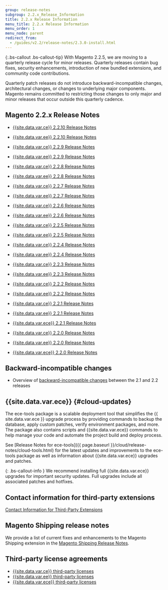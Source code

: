 ```yaml
---
group: release-notes
subgroup: 2.2.x_Release_Information
title: 2.2.x Release Information
menu_title: 2.2.x Release Information
menu_order: 1
menu_node: parent
redirect_from:
  - /guides/v2.2/release-notes/2.3.0-install.html
---
```


{:.bs-callout .bs-callout-tip}
With Magento 2.2.5, we are moving to a quarterly release cycle for  minor releases. Quarterly releases contain bug fixes, security enhancements, introduction of new bundled extensions, and community code contributions.

Quarterly patch releases do not introduce backward-incompatible changes, architectural changes, or changes to underlying major components. Magento remains committed to restricting those changes to only major and minor releases that occur outside this quarterly cadence.

## Magento 2.2.x Release Notes

*  [{{site.data.var.ce}} 2.2.10 Release Notes]({{page.baseurl}}/release-notes/release-notes-2-2-10-open-source.html)
*  [{{site.data.var.ee}} 2.2.10 Release Notes]({{page.baseurl}}/release-notes/release-notes-2-2-10-commerce.html)

*  [{{site.data.var.ce}} 2.2.9 Release Notes]({{page.baseurl}}/release-notes/ReleaseNotes2.2.9CE.html)
*  [{{site.data.var.ee}} 2.2.9 Release Notes]({{page.baseurl}}/release-notes/ReleaseNotes2.2.9EE.html)

*  [{{site.data.var.ce}} 2.2.8 Release Notes]({{page.baseurl}}/release-notes/ReleaseNotes2.2.8CE.html)
*  [{{site.data.var.ee}} 2.2.8 Release Notes]({{page.baseurl}}/release-notes/ReleaseNotes2.2.8EE.html)

*  [{{site.data.var.ce}} 2.2.7 Release Notes]({{page.baseurl}}/release-notes/ReleaseNotes2.2.7CE.html)
*  [{{site.data.var.ee}} 2.2.7 Release Notes]({{page.baseurl}}/release-notes/ReleaseNotes2.2.7EE.html)

*  [{{site.data.var.ce}} 2.2.6 Release Notes]({{page.baseurl}}/release-notes/ReleaseNotes2.2.6CE.html)
*  [{{site.data.var.ee}} 2.2.6 Release Notes]({{page.baseurl}}/release-notes/ReleaseNotes2.2.6EE.html)

*  [{{site.data.var.ce}} 2.2.5 Release Notes]({{page.baseurl}}/release-notes/ReleaseNotes2.2.5CE.html)
*  [{{site.data.var.ee}} 2.2.5 Release Notes]({{page.baseurl}}/release-notes/ReleaseNotes2.2.5EE.html)

*  [{{site.data.var.ce}} 2.2.4 Release Notes]({{page.baseurl}}/release-notes/ReleaseNotes2.2.4CE.html)
*  [{{site.data.var.ee}} 2.2.4 Release Notes]({{page.baseurl}}/release-notes/ReleaseNotes2.2.4EE.html)

*  [{{site.data.var.ce}} 2.2.3 Release Notes]({{page.baseurl}}/release-notes/ReleaseNotes2.2.3CE.html)
*  [{{site.data.var.ee}} 2.2.3 Release Notes]({{page.baseurl}}/release-notes/ReleaseNotes2.2.3EE.html)

*  [{{site.data.var.ce}} 2.2.2 Release Notes]({{page.baseurl}}/release-notes/ReleaseNotes2.2.2CE.html)
*  [{{site.data.var.ee}} 2.2.2 Release Notes]({{page.baseurl}}/release-notes/ReleaseNotes2.2.2EE.html)

*  [{{site.data.var.ce}} 2.2.1 Release Notes]({{page.baseurl}}/release-notes/ReleaseNotes2.2.1CE.html)
*  [{{site.data.var.ee}} 2.2.1 Release Notes]({{page.baseurl}}/release-notes/ReleaseNotes2.2.1EE.html)
*  [{{site.data.var.ece}} 2.2.1 Release Notes]({{page.baseurl}}/cloud/release-notes/CloudReleaseNotes2.2.1.html)

*  [{{site.data.var.ce}} 2.2.0 Release Notes]({{page.baseurl}}/release-notes/ReleaseNotes2.2.0CE.html)
*  [{{site.data.var.ee}} 2.2.0 Release Notes]({{page.baseurl}}/release-notes/ReleaseNotes2.2.0EE.html)
*  [{{site.data.var.ece}} 2.2.0 Release Notes]({{page.baseurl}}/cloud/release-notes/CloudReleaseNotes2.2.html)

## Backward-incompatible changes

*  Overview of [backward-incompatible changes]({{page.baseurl}}/release-notes/backward-incompatible-changes/index.html) between the 2.1 and 2.2 releases

## {{site.data.var.ece}} {#cloud-updates}

The ece-tools package is a scalable deployment tool that simplifies the {{ site.data.var.ece }} upgrade process by providing commands to backup the database, apply custom patches, verify environment packages, and more. The package also contains scripts and {{site.data.var.ece}} commands to help manage your code and automate the project build and deploy process.

See [Release Notes for ece-tools]({{ page.baseurl }}/cloud/release-notes/cloud-tools.html) for the latest updates and improvements to the ece-tools package as well as information about {{site.data.var.ece}} upgrades and patches.

{: .bs-callout-info }
We recommend installing full {{site.data.var.ece}} upgrades for important security updates. Full upgrades include all associated patches and hotfixes.

## Contact information for third-party extensions

[Contact Information for Third-Party Extensions]({{page.baseurl}}/release-notes/cbe-support-info.html)

## Magento Shipping release notes

We provide a list of current fixes and enhancements to the Magento Shipping extension in the [Magento Shipping Release Notes]({{page.baseurl}}/release-notes/ReleaseNotesMagentoShipping2.2.x.html).

## Third-party license agreements

*  [{{site.data.var.ce}} third-party licenses]({{page.baseurl}}/release-notes/packages-open-source.html)
*  [{{site.data.var.ee}} third-party licenses]({{page.baseurl}}/release-notes/packages-commerce.html)
*  [{{site.data.var.ece}} third-party licenses]({{page.baseurl}}/release-notes/packages-cloud.html)
